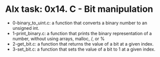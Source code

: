 # Alx task: 0x14. C - Bit manipulation

* 0-binary_to_uint.c: a function that converts a binary number to an unsigned int.
* 1-print_binary.c: a function that prints the binary representation of a number, without using arrays, malloc, /, or %
* 2-get_bit.c: a function that returns the value of a bit at a given index.
* 3-set_bit.c: a function that sets the value of a bit to 1 at a given index.
